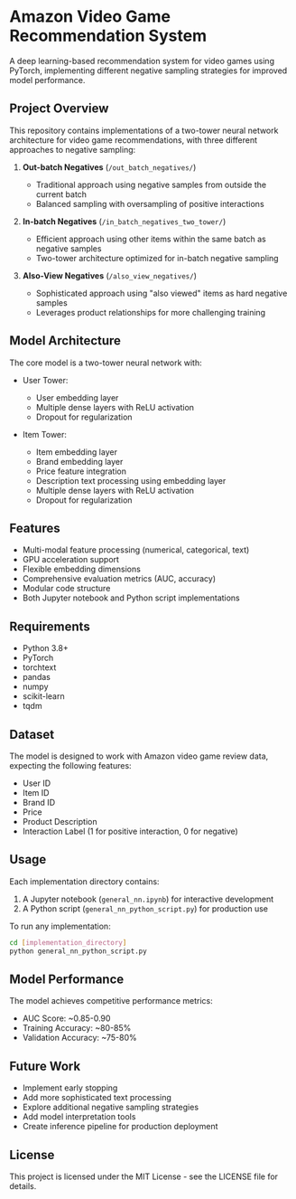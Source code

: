 # Amazon Video Game Recommendation System

A deep learning-based recommendation system for video games using PyTorch, implementing different negative sampling strategies for improved model performance.

## Project Overview

This repository contains implementations of a two-tower neural network architecture for video game recommendations, with three different approaches to negative sampling:

1. **Out-batch Negatives** (`/out_batch_negatives/`)
   - Traditional approach using negative samples from outside the current batch
   - Balanced sampling with oversampling of positive interactions

2. **In-batch Negatives** (`/in_batch_negatives_two_tower/`)
   - Efficient approach using other items within the same batch as negative samples
   - Two-tower architecture optimized for in-batch negative sampling

3. **Also-View Negatives** (`/also_view_negatives/`)
   - Sophisticated approach using "also viewed" items as hard negative samples
   - Leverages product relationships for more challenging training

## Model Architecture

The core model is a two-tower neural network with:

- User Tower:
  - User embedding layer
  - Multiple dense layers with ReLU activation
  - Dropout for regularization

- Item Tower:
  - Item embedding layer
  - Brand embedding layer
  - Price feature integration
  - Description text processing using embedding layer
  - Multiple dense layers with ReLU activation
  - Dropout for regularization

## Features

- Multi-modal feature processing (numerical, categorical, text)
- GPU acceleration support
- Flexible embedding dimensions
- Comprehensive evaluation metrics (AUC, accuracy)
- Modular code structure
- Both Jupyter notebook and Python script implementations

## Requirements

- Python 3.8+
- PyTorch
- torchtext
- pandas
- numpy
- scikit-learn
- tqdm

## Dataset

The model is designed to work with Amazon video game review data, expecting the following features:
- User ID
- Item ID
- Brand ID
- Price
- Product Description
- Interaction Label (1 for positive interaction, 0 for negative)

## Usage

Each implementation directory contains:
1. A Jupyter notebook (`general_nn.ipynb`) for interactive development
2. A Python script (`general_nn_python_script.py`) for production use

To run any implementation:
```bash
cd [implementation_directory]
python general_nn_python_script.py
```

## Model Performance

The model achieves competitive performance metrics:
- AUC Score: ~0.85-0.90
- Training Accuracy: ~80-85%
- Validation Accuracy: ~75-80%

## Future Work

- Implement early stopping
- Add more sophisticated text processing
- Explore additional negative sampling strategies
- Add model interpretation tools
- Create inference pipeline for production deployment

## License

This project is licensed under the MIT License - see the LICENSE file for details.